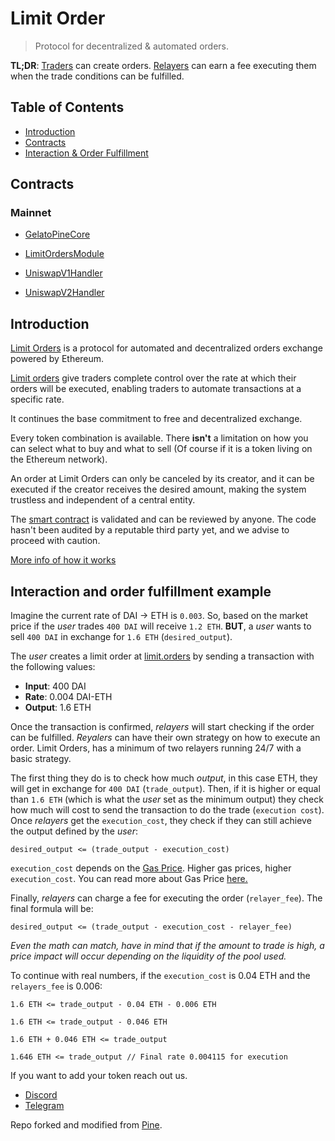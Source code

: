 # Limit Order

> Protocol for decentralized & automated orders.

**TL;DR**: [Traders](#traders) can create orders. [Relayers](#relayers) can earn a fee executing them when the trade conditions can be fulfilled.

## Table of Contents

- [Introduction](#introduction)
- [Contracts](#contracts)
- [Interaction & Order Fulfillment](#interaction-and-order-fulfillment-example)

## Contracts

### Mainnet

- [GelatoPineCore](https://etherscan.io/address/0x36049d479a97cde1fc6e2a5d2cae30b666ebf92b#code)

- [LimitOrdersModule](https://etherscan.io/address/0x037fc8e71445910e1e0bbb2a0896d5e9a7485318#code)

- [UniswapV1Handler](https://etherscan.io/address/0xf48f47c959951b1a8b0691159a75a035dfed2d1d#code)

- [UniswapV2Handler](https://etherscan.io/address/0x842a8dea50478814e2bfaff9e5a27dc0d1fdd37c#code)

## Introduction

[Limit Orders](https://limit-orders-ui.vercel.app/order) is a protocol for automated and decentralized orders exchange powered by Ethereum.

[Limit orders](https://www.investopedia.com/terms/l/limitorder.asp) give traders complete control over the rate at which their orders will be executed, enabling traders to automate transactions at a specific rate.

It continues the base commitment to free and decentralized exchange.

Every token combination is available. There **isn't** a limitation on how you can select what to buy and what to sell (Of course if it is a token living on the Ethereum network).

An order at Limit Orders can only be canceled by its creator, and it can be executed if the creator receives the desired amount, making the system trustless and independent of a central entity.

The [smart contract](https://etherscan.io/address/0xd412054cca18a61278ced6f674a526a6940ebd84#code) is validated and can be reviewed by anyone. The code hasn't been audited by a reputable third party yet, and we advise to proceed with caution.

[More info of how it works](https://medium.com/@pine_eth/pine-finance-an-amm-orders-engine-525fe1f1b1eb)

## Interaction and order fulfillment example

Imagine the current rate of DAI -> ETH is `0.003`. So, based on the market price if the _user_ trades `400 DAI` will receive `1.2 ETH`. **BUT**, a _user_ wants to sell `400 DAI` in exchange for `1.6 ETH` (`desired_output`).

The _user_ creates a limit order at [limit.orders](https://limit-orders-ui.vercel.app/order) by sending a transaction with the following values:

- **Input**: 400 DAI
- **Rate**: 0.004 DAI-ETH
- **Output**: 1.6 ETH

Once the transaction is confirmed, _relayers_ will start checking if the order can be fulfilled. _Reyalers_ can have their own strategy on how to execute an order. Limit Orders, has a minimum of two relayers running 24/7 with a basic strategy.

The first thing they do is to check how much _output_, in this case ETH, they will get in exchange for `400 DAI` (`trade_output`). Then, if it is higher or equal than `1.6 ETH` (which is what the _user_ set as the minimum output) they check how much will cost to send the transaction to do the trade (`execution cost`). Once _relayers_ get the `execution_cost`, they check if they can still achieve the output defined by the _user_:

```
desired_output <= (trade_output - execution_cost)
```

`execution_cost` depends on the [Gas Price](https://etherscan.io/gastracker). Higher gas prices, higher `execution_cost`. You can read more about Gas Price [here.](https://www.investopedia.com/terms/g/gas-ethereum.asp#:~:text=On%20the%20ethereum%20blockchain%2C%20gas,with%20are%20worth%200.000000001%20ether)

Finally, _relayers_ can charge a fee for executing the order (`relayer_fee`). The final formula will be:

```
desired_output <= (trade_output - execution_cost - relayer_fee)
```

_Even the math can match, have in mind that if the amount to trade is high, a price impact will occur depending on the liquidity of the pool used._

To continue with real numbers, if the `execution_cost` is 0.04 ETH and the `relayers_fee` is 0.006:

```
1.6 ETH <= trade_output - 0.04 ETH - 0.006 ETH

1.6 ETH <= trade_output - 0.046 ETH

1.6 ETH + 0.046 ETH <= trade_output

1.646 ETH <= trade_output // Final rate 0.004115 for execution
```

If you want to add your token reach out us.

- [Discord](https://discord.gg/w6JVcrg)
- [Telegram](https://t.me/UniswapEX)

Repo forked and modified from [Pine](https://github.com/pine-finance/pine-interface).